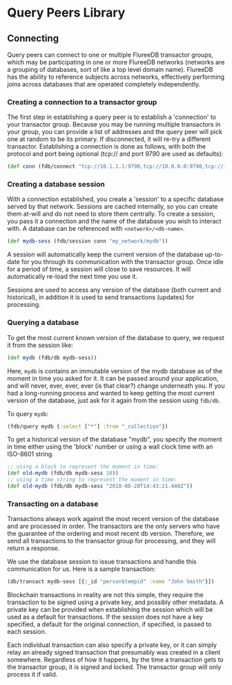 # Query Peers Library

## Connecting

Query peers can connect to one or multiple FlureeDB transactor groups, which may be participating in one or more FlureeDB networks (networks are a grouping of databases, sort of like a top level domain name). FlureeDB has the ability to reference subjects across networks, effectively performing joins across databases that are operated completely independently.

### Creating a connection to a transactor group

The first step in establishing a query peer is to establish a 'connection' to your transactor group. Because you may be running multiple transactors in your group, you can provide a list of addresses and the query peer will pick one at random to be its primary. If disconnected, it will re-try a different transactor. Establishing a connection is done as follows, with both the protocol and port being optional (tcp:// and port 9790 are used as defaults):

```clojure
(def conn (fdb/connect "tcp://10.1.1.1:9790,tcp://10.0.0.0:9790,tcp://10.2.2.2:9790"))
```

### Creating a database session

With a connection established, you create a 'session' to a specific database served by that network. Sessions are cached internally, so you can create them at-will and do not need to store them centrally. To create a session, you pass it a connection and the name of the database you wish to interact with. A database can be referenced with `<network>/<db-name>`.

```clojure
(def mydb-sess (fdb/session conn "my_network/mydb"))
```

A session will automatically keep the current version of the database up-to-date for you through its communication with the transactor group. Once idle for a period of time, a session will close to save resources. It will automatically re-load the next time you use it.

Sessions are used to access any version of the database (both current and historical), in addition it is used to send transactions (updates) for processing.

### Querying a database

To get the most current known version of the database to query, we request it from the session like:

```clojure
(def mydb (fdb/db mydb-sess))
``` 

Here, `mydb` is  contains an immutable version of the mydb database as of the moment in time you asked for it. It can be passed around your application, and will never, ever, ever, ever (is that clear?) change underneath you. If you had a long-running process and wanted to keep getting the most current version of the database, just ask for it again from the session using `fdb/db`.

To query `mydb`:

```clojure
(fdb/query mydb {:select ["*"] :from "_collection"})
```

To get a historical version of the database "mydb", you specify the moment in time either using the 'block' number or using a wall clock time with an ISO-8601 string. 

```clojure
;; using a block to represent the moment in time:
(def old-mydb (fdb/db mydb-sess 10))
;; using a time string to represent the moment in time:
(def old-mydb (fdb/db mydb-sess "2018-08-28T14:43:21.440Z"))
```

### Transacting on a database

Transactions always work against the most recent version of the database and are processed in order. The transactors are the only servers who have the guarantee of the ordering and most recent db version. Therefore, we send all transactions to the transactor group for processing, and they will return a response.

We use the database session to issue transactions and handle this communication for us. Here is a sample transaction:

```clojure
(db/transact mydb-sess [{:_id "person$tempid" :name "John Smith"}])
```

Blockchain transactions in reality are not this simple, they require the transaction to be signed using a private key, and possibly other metadata. A private key can be provided when establishing the session which will be used as a default for transactions. If the session does not have a key specified, a default for the original connection, if specified, is passed to each session.

Each individual transaction can also specify a private key, or it can simply relay an already signed transaction that presumably was created in a client somewhere. Regardless of how it happens, by the time a transaction gets to the transactor group, it is signed and locked. The transactor group will only process it if valid.

